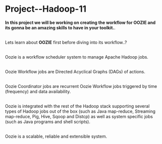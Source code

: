 # Project--Hadoop-11

<table>
  
  **In this project we will be working on creating the workflow for OOZIE and its gonna be an amazing skills to have in your toolkit.**.<br></br>

  Lets learn about **OOZIE** first before diving into its workflow..?<br></br>

Oozie is a workflow scheduler system to manage Apache Hadoop jobs.<br></br>

Oozie Workflow jobs are Directed Acyclical Graphs (DAGs) of actions.<br></br>

Oozie Coordinator jobs are recurrent Oozie Workflow jobs triggered by time (frequency) and data availability.<br></br>

Oozie is integrated with the rest of the Hadoop stack supporting several types of Hadoop jobs out of the box (such as Java map-reduce, Streaming map-reduce, Pig, Hive, Sqoop and Distcp) as well as system specific jobs (such as Java programs and shell scripts).<br></br>

Oozie is a scalable, reliable and extensible system.<br></br>
</table>
